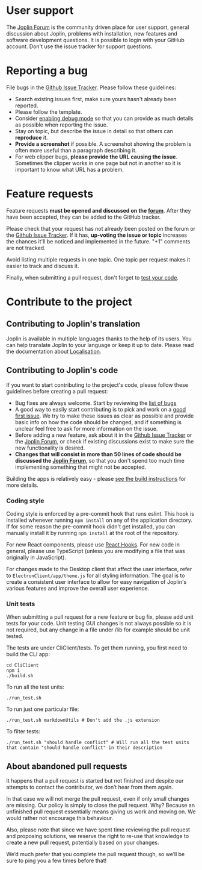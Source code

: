 # User support

The [Joplin Forum](https://discourse.joplinapp.org/) is the community driven place for user support, general discussion about Joplin, problems with installation, new features and software development questions. It is possible to login with your GitHub account. Don't use the issue tracker for support questions.

# Reporting a bug

File bugs in the [Github Issue Tracker](https://github.com/laurent22/joplin/issues?utf8=%E2%9C%93&q=is%3Aissue). Please follow these guidelines:

- Search existing issues first, make sure yours hasn't already been reported.
- Please follow the template.
- Consider [enabling debug mode](https://joplinapp.org/debugging/) so that you can provide as much details as possible when reporting the issue.
- Stay on topic, but describe the issue in detail so that others can **reproduce** it.
- **Provide a screenshot** if possible. A screenshot showing the problem is often more useful than a paragraph describing it.
- For web clipper bugs, **please provide the URL causing the issue**. Sometimes the clipper works in one page but not in another so it is important to know what URL has a problem.

# Feature requests

Feature requests **must be opened and discussed on the [forum](https://discourse.joplinapp.org/c/features)**. After they have been accepted, they can be added to the GitHub tracker.

Please check that your request has not already been posted on the forum or the [Github Issue Tracker](https://github.com/laurent22/joplin/issues?utf8=%E2%9C%93&q=is%3Aissue). If it has, **up-voting the issue or topic** increases the chances it'll be noticed and implemented in the future. "+1" comments are not tracked.

Avoid listing multiple requests in one topic. One topic per request makes it easier to track and discuss it.

Finally, when submitting a pull request, don't forget to [test your code](#unit-tests).

# Contribute to the project

## Contributing to Joplin's translation

Joplin is available in multiple languages thanks to the help of its users. You can help translate Joplin to your language or keep it up to date. Please read the documentation about [Localisation](https://joplinapp.org/#localisation).

## Contributing to Joplin's code

If you want to start contributing to the project's code, please follow these guidelines before creating a pull request: 

- Bug fixes are always welcome. Start by reviewing the [list of bugs](https://github.com/laurent22/joplin/issues?q=is%3Aissue+is%3Aopen+label%3Abug)
- A good way to easily start contributing is to pick and work on a [good first issue](https://github.com/laurent22/joplin/issues?q=is%3Aissue+is%3Aopen+label%3A%22good+first+issue%22). We try to make these issues as clear as possible and provide basic info on how the code should be changed, and if something is unclear feel free to ask for more information on the issue.
- Before adding a new feature, ask about it in the [Github Issue Tracker](https://github.com/laurent22/joplin/issues?utf8=%E2%9C%93&q=is%3Aissue) or the [Joplin Forum](https://discourse.joplinapp.org/), or check if existing discussions exist to make sure the new functionality is desired.
- **Changes that will consist in more than 50 lines of code should be discussed the [Joplin Forum](https://discourse.joplinapp.org/)**, so that you don't spend too much time implementing something that might not be accepted.

Building the apps is relatively easy - please [see the build instructions](https://github.com/laurent22/joplin/blob/master/BUILD.md) for more details.

### Coding style

Coding style is enforced by a pre-commit hook that runs eslint. This hook is installed whenever running `npm install` on any of the application directory. If for some reason the pre-commit hook didn't get installed, you can manually install it by running `npm install` at the root of the repository.

For new React components, please use [React Hooks](https://reactjs.org/docs/hooks-intro.html). For new code in general, please use TypeScript (unless you are modifying a file that was originally in JavaScript).

For changes made to the Desktop client that affect the user interface, refer to `ElectronClient/app/theme.js` for all styling information. The goal is to create a consistent user interface to allow for easy navigation of Joplin's various features and improve the overall user experience.

### Unit tests

When submitting a pull request for a new feature or bug fix, please add unit tests for your code. Unit testing GUI changes is not always possible so it is not required, but any change in a file under /lib for example should be unit tested.

The tests are under CliClient/tests. To get them running, you first need to build the CLI app:

    cd CliClient
    npm i
    ./build.sh

To run all the test units:

    ./run_test.sh

To run just one particular file:

    ./run_test.sh markdownUtils # Don't add the .js extension

To filter tests:

    ./run_test.sh "should handle conflict" # Will run all the test units that contain "should handle conflict" in their description

## About abandoned pull requests

It happens that a pull request is started but not finished and despite our attempts to contact the contributor, we don’t hear from them again.

In that case we will not merge the pull request, even if only small changes are missing. Our policy is simply to close the pull request. Why? Because an unfinished pull request essentially means giving us work and moving on. We would rather not encourage this behaviour.

Also, please note that since we have spent time reviewing the pull request and proposing solutions, we reserve the right to re-use that knowledge to create a new pull request, potentially based on your changes.

We’d much prefer that you complete the pull request though, so we’ll be sure to ping you a few times before that!
